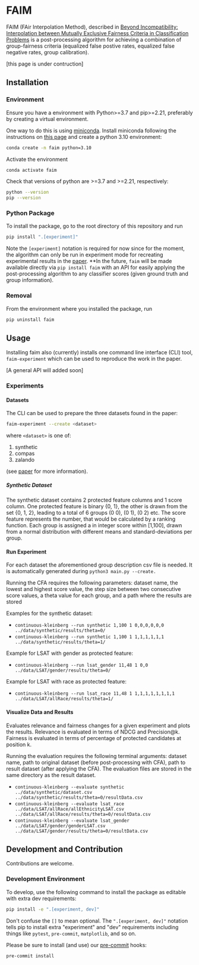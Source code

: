 # FAIM

FAIM (FAir Interpolation Method), described in
[Beyond Incompatibility: Interpolation between Mutually
Exclusive Fairness Criteria in Classification Problems](https://arxiv.org/abs/2212.00469)
is a post-processing algorithm for achieving a combination of group-fairness criteria
(equalized false postive rates, equalized false negative rates, group calibration).

[this page is under contruction]

## Installation

### Environment
Ensure you have a environment with Python>=3.7 and pip>=2.21, preferably by creating a virtual environment.

One way to do this is using [miniconda](https://docs.conda.io/en/latest/miniconda.html).  Install miniconda following
the instructions on [this page](https://docs.conda.io/en/latest/miniconda.html)
and create a python 3.10 environment:

```bash
conda create -n faim python=3.10
```

Activate the environment
```bash
conda activate faim
```

Check that versions of python are >=3.7 and >=2.21, respectively:
```bash
python --version
pip --version
```

### Python Package
To install the package, go to the root directory of this repository and run
```bash
pip install ".[experiment]"
```

Note the `[experiment]` notation is required for now since for the moment, the algorithm can only be run in experiment
mode for recreating experimental results in the [paper](https://arxiv.org/abs/2212.00469).
**In the future, `faim` will be made available directly via `pip install faim` with an API for easily applying the
post-processing algorithm to any classifier scores (given ground truth and group information).

### Removal
From the environment where you installed the package, run
```bash
pip uninstall faim
```


## Usage
Installing faim also (currently) installs one command line interface (CLI) tool, `faim-experiment` which can be
used to reproduce the work in the paper.

[A general API will added soon]

### Experiments
#### Datasets
The CLI can be used to prepare the three datasets found in the paper:
```bash
faim-experiment --create <dataset>
```
where `<dataset>` is one of:
1. synthetic
2. compas
3. zalando

(see [paper](https://arxiv.org/abs/2212.00469) for more information).

##### Synthetic Dataset
The synthetic dataset contains 2 protected feature columns and 1 score column.
One protected feature is binary {0, 1}, the other is drawn from the set {0, 1, 2},
leading to a total of 6 groups (0 0), (0 1), (0 2) etc. The score feature represents the number,
that would be calculated by a ranking function. Each group is assigned a in integer score within [1,100],
drawn from a normal distribution with different means and standard-deviations per group.

#### Run Experiment

For each dataset the aforementioned group description csv file is needed. It is automatically generated during ``python3 main.py --create.``

Running the CFA requires the following parameters: dataset name, the lowest and highest score value, the step size between two consecutive score values, a theta value for each group, and a path where the results are stored

Examples for the synthetic dataset:
* ``continuous-kleinberg --run synthetic 1,100 1 0,0,0,0,0,0 ../data/synthetic/results/theta=0/``
* ``continuous-kleinberg --run synthetic 1,100 1 1,1,1,1,1,1 ../data/synthetic/results/theta=1/``

Example for LSAT with gender as protected feature:
* ``continuous-kleinberg --run lsat_gender 11,48 1 0,0 ../data/LSAT/gender/results/theta=0/``

Example for LSAT with race as protected feature:
* ``continuous-kleinberg --run lsat_race 11,48 1 1,1,1,1,1,1,1,1 ../data/LSAT/allRace/results/theta=1/``


#### Visualize Data and Results
Evaluates relevance and fairness changes for a given experiment and plots the results. Relevance is evaluated in terms of NDCG and Precision@k. Fairness is evaluated in terms of percentage of protected candidates at position k.

Running the evaluation requires the following terminal arguments: dataset name, path to original dataset (before post-processing with CFA), path to result dataset (after applying the CFA). The evaluation files are stored in the same directory as the result dataset.

* ``continuous-kleinberg --evaluate synthetic ../data/synthetic/dataset.csv ../data/synthetic/results/theta=0/resultData.csv``
* ``continuous-kleinberg --evaluate lsat_race ../data/LSAT/allRace/allEthnicityLSAT.csv ../data/LSAT/allRace/results/theta=0/resultData.csv``
* ``continuous-kleinberg --evaluate lsat_gender ../data/LSAT/gender/genderLSAT.csv ../data/LSAT/gender/results/theta=0/resultData.csv``


## Development and Contribution
Contributions are welcome.

### Development Environment
To develop, use the following command to install the package as editable with extra dev requirements:
```bash
pip install -e ".[experiment, dev]"
```

Don't confuse the `[]` to mean optional.  The `".[experiment, dev]"` notation tells pip to install extra
"experiment" and "dev" requirements including things like `pytest`, `pre-commit`, `matplotlib`, and so on.

Please be sure to install (and use) our [pre-commit](https://pre-commit.com/) hooks:
```bash
pre-commit install
```
